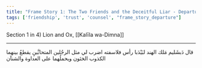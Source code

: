 ```yaml
---
title: "Frame Story 1: The Two Friends and the Deceitful Liar - Departure"
tags: ['friendship', 'trust', 'counsel', "frame_story_departure"]
---
```


 Section 1 in 4) Lion and Ox, [[Kalīla wa-Dimna]]

---
قال دَبشَليم مَلك الهند لبَيْدَبا رأس فلاسفته اضرب لي مثل الرجُلين المتحابَّينِ يقطعُ بينهما الكذوب الخئون ويحملُهما على العداوة والشنآن
